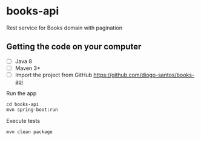 # books-api
Rest service for Books domain with pagination


## Getting the code on your computer
- [ ] Java 8
- [ ] Maven 3+
- [ ] Import the project from GitHub https://github.com/diogo-santos/books-api

Run the app
```
cd books-api
mvn spring-boot:run
```

Execute tests
```
mvn clean package
```

